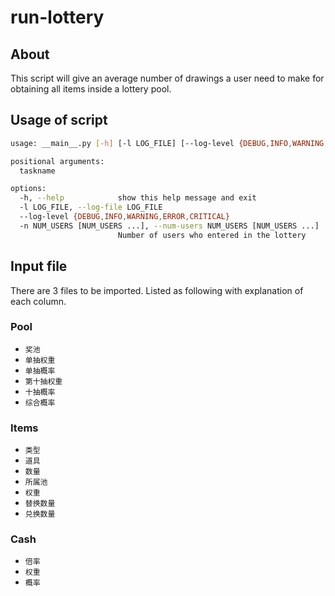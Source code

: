 # run-lottery

## About

This script will give an average number of drawings a user need to make for obtaining all items inside a lottery pool.

## Usage of script

``` bash
usage: __main__.py [-h] [-l LOG_FILE] [--log-level {DEBUG,INFO,WARNING,ERROR,CRITICAL}] -n NUM_USERS [NUM_USERS ...] taskname

positional arguments:
  taskname

options:
  -h, --help            show this help message and exit
  -l LOG_FILE, --log-file LOG_FILE
  --log-level {DEBUG,INFO,WARNING,ERROR,CRITICAL}
  -n NUM_USERS [NUM_USERS ...], --num-users NUM_USERS [NUM_USERS ...]
                        Number of users who entered in the lottery
```

## Input file

There are 3 files to be imported. Listed as following with explanation of each column.

### Pool

- `奖池`
- `单抽权重`
- `单抽概率`
- `第十抽权重`
- `十抽概率`
- `综合概率`

### Items

- `类型`
- `道具`
- `数量`
- `所属池`
- `权重`
- `替换数量`
- `兑换数量`

### Cash

- `倍率`
- `权重`
- `概率`
